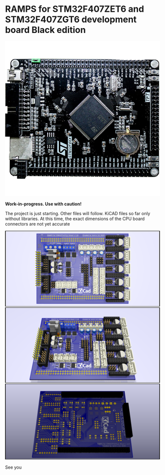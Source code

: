 # RAMPS for STM32F407ZET6 and STM32F407ZGT6 development board Black edition
![Picture from KiCad Rendering](Images/Stm32f407zet6-F407zgt6.jpg)

__Work-in-progress. Use with caution!__

The project is just starting. Other files will follow.
KiCAD files so far only without libraries.
At this time, the exact dimensions of the CPU 
board connectors are not yet accurate

![Picture from KiCad Rendering](Images/RAMPS_STM32F407_TFT_Touch.png)
![Picture from KiCad Rendering](Images/RAMPS_STM32F407_TFT_Touch1.png)
![Picture from KiCad Rendering](Images/RAMPS_STM32F407_TFT_Touch2.png)

See you


